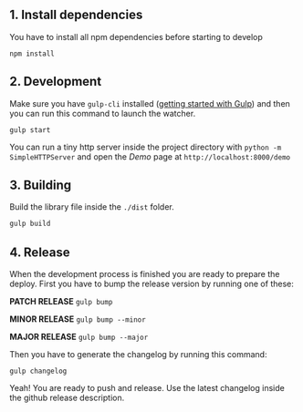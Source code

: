 
## 1. Install dependencies

You have to install all npm dependencies before starting to develop

```
npm install
```

## 2. Development

Make sure you have `gulp-cli` installed ([getting started with Gulp](https://github.com/gulpjs/gulp/blob/master/docs/getting-started.md)) and then you can run this command to launch the watcher.

```
gulp start
```

You can run a tiny http server inside the project directory with `python -m SimpleHTTPServer` and open the *Demo* page at `http://localhost:8000/demo`

## 3. Building

Build the library file inside the `./dist` folder.

```bash
gulp build
```


## 4. Release
When the development process is finished you are ready to prepare the deploy. First you have to bump the release version by running one of these:

**PATCH RELEASE**
```gulp bump```


**MINOR RELEASE**
```gulp bump --minor```


**MAJOR RELEASE**
```gulp bump --major```

Then you have to generate the changelog by running this command:

```gulp changelog```


Yeah! You are ready to push and release. Use the latest changelog inside the github release description.
